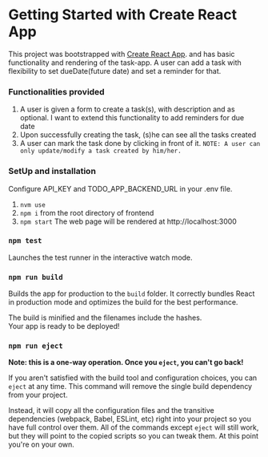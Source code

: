 # Getting Started with Create React App

This project was bootstrapped with [Create React App](https://github.com/facebook/create-react-app). and has basic functionality and rendering of the task-app.
A user can add a task with flexibility to set dueDate(future date) and set a reminder for that. 

### Functionalities provided

1. A user is given a form to create a task(s), with description and as optional. I want to extend this functionality to add reminders for due date
2. Upon successfully creating the task, (s)he can see all the tasks created
3. A user can mark the task done by clicking in front of it. `NOTE: A user can only update/modify a task created by him/her.`

### SetUp and installation
Configure API_KEY and TODO_APP_BACKEND_URL in your .env file.
1. `nvm use`
2. `npm i` from the root directory of frontend
3. `npm start` The web page will be rendered at http://localhost:3000


### `npm test`
Launches the test runner in the interactive watch mode.

### `npm run build`

Builds the app for production to the `build` folder.
It correctly bundles React in production mode and optimizes the build for the best performance.

The build is minified and the filenames include the hashes.\
Your app is ready to be deployed!

### `npm run eject`

**Note: this is a one-way operation. Once you `eject`, you can't go back!**

If you aren't satisfied with the build tool and configuration choices, you can `eject` at any time. This command will remove the single build dependency from your project.

Instead, it will copy all the configuration files and the transitive dependencies (webpack, Babel, ESLint, etc) right into your project so you have full control over them. All of the commands except `eject` will still work, but they will point to the copied scripts so you can tweak them. At this point you're on your own.
